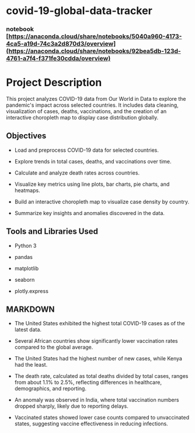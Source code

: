 # covid-19-global-data-tracker
### notebook [https://anaconda.cloud/share/notebooks/5040a960-4173-4ca5-a19d-74c3a2d870d3/overview](https://anaconda.cloud/share/notebooks/92bea5db-123d-4761-a7f4-f371fe30cdda/overview)
# Project Description
This project analyzes COVID-19 data from Our World in Data to explore the pandemic's impact across selected countries. It includes data cleaning, visualization of cases, deaths, vaccinations, and the creation of an interactive choropleth map to display case distribution globally.

## Objectives
- Load and preprocess COVID-19 data for selected countries.

- Explore trends in total cases, deaths, and vaccinations over time.

- Calculate and analyze death rates across countries.

- Visualize key metrics using line plots, bar charts, pie charts, and heatmaps.

- Build an interactive choropleth map to visualize case density by country.

- Summarize key insights and anomalies discovered in the data.

## Tools and Libraries Used
- Python 3

- pandas

- matplotlib

- seaborn

- plotly.express


## MARKDOWN
- The United States exhibited the highest total COVID-19 cases as of the latest data.

- Several African countries show significantly lower vaccination rates compared to the global average.

- The United States had the highest number of new cases, while Kenya had the least. 

- The death rate, calculated as total deaths divided by total cases, ranges from about 1.1% to 2.5%, reflecting differences in healthcare, demographics, and reporting.

- An anomaly was observed in India, where total vaccination numbers dropped sharply, likely due to reporting delays.

- Vaccinated states showed lower case counts compared to unvaccinated states, suggesting vaccine effectiveness in reducing infections.
  
